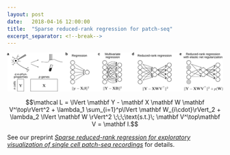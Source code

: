 ```yaml
---
layout: post
date:   2018-04-16 12:00:00
title:  "Sparse reduced-rank regression for patch-seq"
excerpt_separator: <!--break-->
---
```


![Sparse reduced-rank regression for exploratory visualization of single cell patch-seq recordings](/img/patch-seq-rrr.png)

$$\mathcal L = \lVert \mathbf Y - \mathbf X \mathbf W \mathbf V^\top\rVert^2 + \lambda_1 \sum_{i=1}^p\lVert \mathbf W_{i\cdot}\rVert_2 + \lambda_2 \lVert \mathbf W \rVert^2 \;\;\;\text{s.t.}\; \mathbf V^\top\mathbf V = \mathbf I.$$

See our preprint *[Sparse reduced-rank regression for exploratory visualization of single cell patch-seq recordings](https://www.biorxiv.org/content/early/2018/04/16/302208)* for details. 
